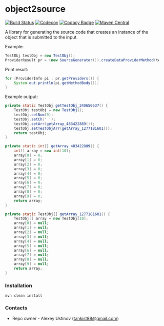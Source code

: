 # object2source #

[![Build Status](https://travis-ci.org/tankist88/object2source.svg?branch=master)](https://travis-ci.org/tankist88/object2source)
[![Codecov](https://img.shields.io/codecov/c/github/tankist88/object2source.svg)](https://codecov.io/gh/tankist88/object2source)
[![Codacy Badge](https://api.codacy.com/project/badge/Grade/49996a1d61e1430fa8b51d1fd7a17b66)](https://www.codacy.com/project/tankist88/object2source/dashboard?utm_source=github.com&amp;utm_medium=referral&amp;utm_content=tankist88/object2source&amp;utm_campaign=Badge_Grade_Dashboard)
[![Maven Central](https://img.shields.io/maven-central/v/com.github.tankist88/object2source.svg)](http://search.maven.org/#search%7Cga%7C1%7Cg%3A%22com.github.tankist88%22%20a%3A%22object2source%22)


A library for generating the source code that creates an instance of the object that is submitted to the input.

Example:

```java
TestObj testObj = new TestObj();
ProviderResult pr = (new SourceGenerator()).createDataProviderMethod(testObj);
```

Print result:
```java
for (ProviderInfo pi : pr.getProviders()) {
    System.out.println(pi.getMethodBody());
}
```

Example output:

```java
private static TestObj getTestObj_240650537() {
    TestObj testObj = new TestObj();
    testObj.setNum(0);
    testObj.setCh(' ');
    testObj.setArr(getArray_483422889());
    testObj.setTestObjArr(getArray_1277181601());
    return testObj;
}

private static int[] getArray_483422889() {
    int[] array = new int[10];
    array[0] = 0;
    array[1] = 0;
    array[2] = 0;
    array[3] = 0;
    array[4] = 0;
    array[5] = 0;
    array[6] = 0;
    array[7] = 0;
    array[8] = 0;
    array[9] = 0;
    return array;
}

private static TestObj[] getArray_1277181601() {
    TestObj[] array = new TestObj[10];
    array[0] = null;
    array[1] = null;
    array[2] = null;
    array[3] = null;
    array[4] = null;
    array[5] = null;
    array[6] = null;
    array[7] = null;
    array[8] = null;
    array[9] = null;
    return array;
}
```

### Installation ###

```text
mvn clean install
```

### Contacts ###

* Repo owner - Alexey Ustinov (tankist88@gmail.com)
